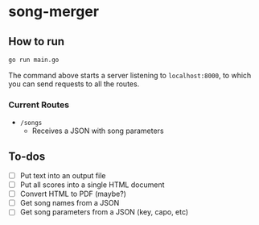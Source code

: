 # song-merger

## How to run
```bash
go run main.go
```

The command above starts a server listening to `localhost:8000`, to which you can send requests to all the routes.

### Current Routes
- `/songs`
  - Receives a JSON with song parameters

## To-dos
- [ ] Put text into an output file
- [ ] Put all scores into a single HTML document
- [ ] Convert HTML to PDF (maybe?)
- [ ] Get song names from a JSON
- [ ] Get song parameters from a JSON (key, capo, etc)
